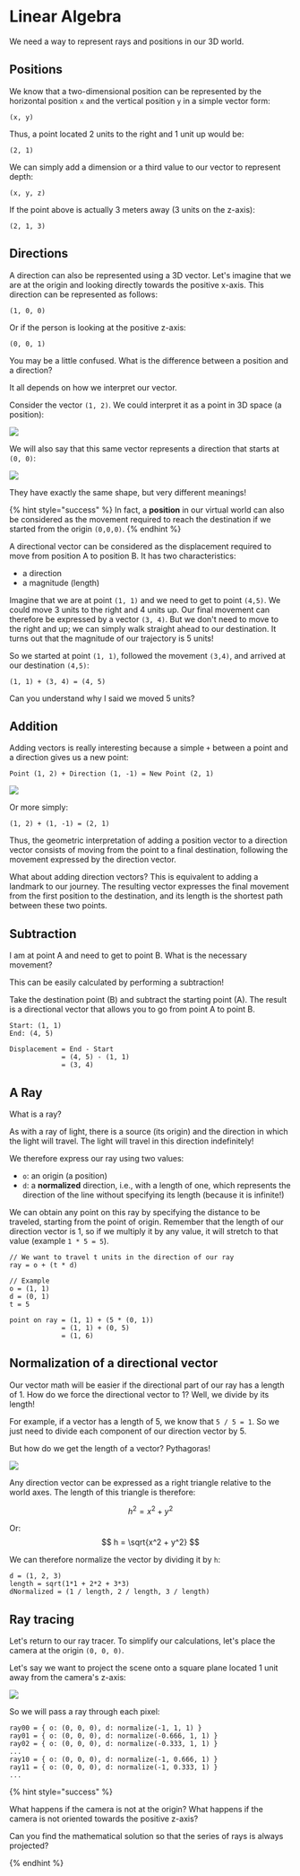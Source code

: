 # Linear Algebra

We need a way to represent rays and positions in our 3D world.

## Positions

We know that a two-dimensional position can be represented by the horizontal position `x` and the vertical position `y` in a simple vector form:

```
(x, y)
```

Thus, a point located 2 units to the right and 1 unit up would be:

```
(2, 1)
```

We can simply add a dimension or a third value to our vector to represent depth:

```
(x, y, z)
```

If the point above is actually 3 meters away (3 units on the z-axis):

```
(2, 1, 3)
```


## Directions

A direction can also be represented using a 3D vector. Let's imagine that we are at the origin and looking directly towards the positive x-axis. This direction can be represented as follows:

```
(1, 0, 0)
```

Or if the person is looking at the positive z-axis:

```
(0, 0, 1)
```

You may be a little confused. What is the difference between a position and a direction?

It all depends on how we interpret our vector.

Consider the vector `(1, 2)`. We could interpret it as a point in 3D space (a position):

![](./img/position.png)

We will also say that this same vector represents a direction that starts at `(0, 0)`:

![](./img/direction.png)

They have exactly the same shape, but very different meanings!

{% hint style="success" %}
In fact, a **position** in our virtual world can also be considered as the movement required to reach the destination if we started from the origin `(0,0,0)`.
{% endhint %}

A directional vector can be considered as the displacement required to move from position A to position B. It has two characteristics:

- a direction
- a magnitude (length)

Imagine that we are at point `(1, 1)` and we need to get to point `(4,5)`. We could move 3 units to the right and 4 units up. Our final movement can therefore be expressed by a vector `(3, 4)`. But we don't need to move to the right and up; we can simply walk straight ahead to our destination. It turns out that the magnitude of our trajectory is 5 units!

So we started at point `(1, 1)`, followed the movement `(3,4)`, and arrived at our destination `(4,5)`:

```
(1, 1) + (3, 4) = (4, 5)
```

Can you understand why I said we moved 5 units?

## Addition

Adding vectors is really interesting because a simple `+` between a point and a direction gives us a new point:

```
Point (1, 2) + Direction (1, -1) = New Point (2, 1)
```

![](./img/addition.png)

Or more simply:

```
(1, 2) + (1, -1) = (2, 1)
```

Thus, the geometric interpretation of adding a position vector to a direction vector consists of moving from the point to a final destination, following the movement expressed by the direction vector.

What about adding direction vectors? This is equivalent to adding a landmark to our journey. The resulting vector expresses the final movement from the first position to the destination, and its length is the shortest path between these two points.

## Subtraction

I am at point A and need to get to point B. What is the necessary movement?

This can be easily calculated by performing a subtraction!

Take the destination point (B) and subtract the starting point (A). The result is a directional vector that allows you to go from point A to point B.

```
Start: (1, 1)
End: (4, 5)

Displacement = End - Start
             = (4, 5) - (1, 1)
             = (3, 4)
```


## A Ray

What is a ray?

As with a ray of light, there is a source (its origin) and the direction in which the light will travel. The light will travel in this direction indefinitely!

We therefore express our ray using two values:


- `o`: an origin (a position)
- `d`: a **normalized** direction, i.e., with a length of one, which represents the direction of the line without specifying its length (because it is infinite!)

We can obtain any point on this ray by specifying the distance to be traveled, starting from the point of origin. Remember that the length of our direction vector is 1, so if we multiply it by any value, it will stretch to that value (example `1 * 5 = 5`).

```
// We want to travel t units in the direction of our ray
ray = o + (t * d)

// Example
o = (1, 1)
d = (0, 1)
t = 5

point on ray = (1, 1) + (5 * (0, 1))  
             = (1, 1) + (0, 5)
             = (1, 6)
```


## Normalization of a directional vector

Our vector math will be easier if the directional part of our ray has a length of 1. How do we force the directional vector to 1? Well, we divide by its length!

For example, if a vector has a length of 5, we know that `5 / 5 = 1`. So we just need to divide each component of our direction vector by 5.

But how do we get the length of a vector? Pythagoras!



![](./img/pythagorus.png)

Any direction vector can be expressed as a right triangle relative to the world axes. The length of this triangle is therefore:

$$
h^2 = x^2 + y^2
$$

Or:
$$
h = \sqrt{x^2 + y^2}
$$

We can therefore normalize the vector by dividing it by `h`:

```
d = (1, 2, 3)
length = sqrt(1*1 + 2*2 + 3*3)
dNormalized = (1 / length, 2 / length, 3 / length)

```


## Ray tracing

Let's return to our ray tracer. To simplify our calculations, let's place the camera at the origin `(0, 0, 0)`.

Let's say we want to project the scene onto a square plane located 1 unit away from the camera's z-axis:


![](./img/rays.png)

So we will pass a ray through each pixel:

```
ray00 = { o: (0, 0, 0), d: normalize(-1, 1, 1) }
ray01 = { o: (0, 0, 0), d: normalize(-0.666, 1, 1) }
ray02 = { o: (0, 0, 0), d: normalize(-0.333, 1, 1) }
...
ray10 = { o: (0, 0, 0), d: normalize(-1, 0.666, 1) }
ray11 = { o: (0, 0, 0), d: normalize(-1, 0.333, 1) }
...
```



{% hint style="success" %}

What happens if the camera is not at the origin? What happens if the camera is not oriented towards the positive z-axis?

Can you find the mathematical solution so that the series of rays is always projected?

{% endhint %}